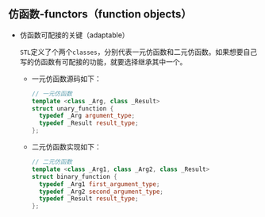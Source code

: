 ## 仿函数-functors（function objects）

* 仿函数可配接的关键（adaptable）

  `STL`定义了个两个`classes`，分别代表一元仿函数和二元仿函数。如果想要自己写的仿函数有可配接的功能，就要选择继承其中一个。

  * 一元仿函数源码如下：

    ```cpp
    // 一元仿函数
    template <class _Arg, class _Result>
    struct unary_function {
      typedef _Arg argument_type;
      typedef _Result result_type;
    };
    ```

  * 二元仿函数实现如下：

    ```cpp
    // 二元仿函数
    template <class _Arg1, class _Arg2, class _Result>
    struct binary_function {
      typedef _Arg1 first_argument_type;
      typedef _Arg2 second_argument_type;
      typedef _Result result_type;
    };      
    ```

    